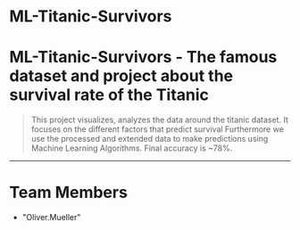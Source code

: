 # ML-Titanic-Survivors



# ML-Titanic-Survivors - The famous dataset and project about the survival rate of the Titanic 
> This project visualizes, analyzes the data around the titanic dataset. It focuses on the different factors that predict survival
> Furthermore we use the processed and extended data to make predictions using Machine Learning Algorithms.
> Final accuracy is ~78%.
<hr>

# <a name="team-members"></a>Team Members
* "Oliver.Mueller" 

